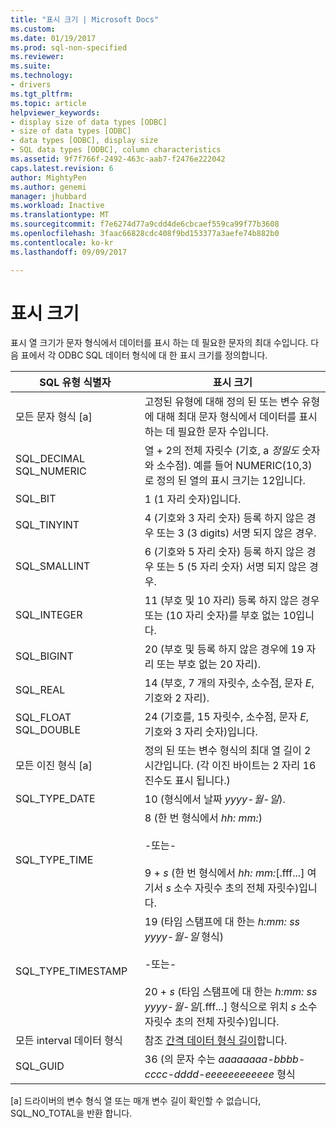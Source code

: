 ```yaml
---
title: "표시 크기 | Microsoft Docs"
ms.custom: 
ms.date: 01/19/2017
ms.prod: sql-non-specified
ms.reviewer: 
ms.suite: 
ms.technology:
- drivers
ms.tgt_pltfrm: 
ms.topic: article
helpviewer_keywords:
- display size of data types [ODBC]
- size of data types [ODBC]
- data types [ODBC], display size
- SQL data types [ODBC], column characteristics
ms.assetid: 9f7f766f-2492-463c-aab7-f2476e222042
caps.latest.revision: 6
author: MightyPen
ms.author: genemi
manager: jhubbard
ms.workload: Inactive
ms.translationtype: MT
ms.sourcegitcommit: f7e6274d77a9cdd4de6cbcaef559ca99f77b3608
ms.openlocfilehash: 3faac66828cdc408f9bd153377a3aefe74b882b0
ms.contentlocale: ko-kr
ms.lasthandoff: 09/09/2017

---
```

# <a name="display-size"></a>표시 크기
표시 열 크기가 문자 형식에서 데이터를 표시 하는 데 필요한 문자의 최대 수입니다. 다음 표에서 각 ODBC SQL 데이터 형식에 대 한 표시 크기를 정의합니다.  
  
|SQL 유형 식별자|표시 크기|  
|-------------------------|------------------|  
|모든 문자 형식 [a]|고정된 유형에 대해 정의 된 또는 변수 유형에 대해 최대 문자 형식에서 데이터를 표시 하는 데 필요한 문자 수입니다.|  
|SQL_DECIMAL SQL_NUMERIC|열 + 2의 전체 자릿수 (기호, a *정밀도* 숫자와 소수점). 예를 들어 NUMERIC(10,3)로 정의 된 열의 표시 크기는 12입니다.|  
|SQL_BIT|1 (1 자리 숫자)입니다.|  
|SQL_TINYINT|4 (기호와 3 자리 숫자) 등록 하지 않은 경우 또는 3 (3 digits) 서명 되지 않은 경우.|  
|SQL_SMALLINT|6 (기호와 5 자리 숫자) 등록 하지 않은 경우 또는 5 (5 자리 숫자) 서명 되지 않은 경우.|  
|SQL_INTEGER|11 (부호 및 10 자리) 등록 하지 않은 경우 또는 (10 자리 숫자)를 부호 없는 10입니다.|  
|SQL_BIGINT|20 (부호 및 등록 하지 않은 경우에 19 자리 또는 부호 없는 20 자리).|  
|SQL_REAL|14 (부호, 7 개의 자릿수, 소수점, 문자 *E*, 기호와 2 자리).|  
|SQL_FLOAT SQL_DOUBLE|24 (기호를, 15 자릿수, 소수점, 문자 *E*, 기호와 3 자리 숫자)입니다.|  
|모든 이진 형식 [a]|정의 된 또는 변수 형식의 최대 열 길이 2 시간입니다. (각 이진 바이트는 2 자리 16 진수도 표시 됩니다.)|  
|SQL_TYPE_DATE|10 (형식에서 날짜 *yyyy-월-일*).|  
|SQL_TYPE_TIME|8 (한 번 형식에서 *hh: mm:*)<br /><br /> -또는-<br /><br /> 9 + *s* (한 번 형식에서 *hh: mm:*[.fff...] 여기서 *s* 소수 자릿수 초의 전체 자릿수)입니다.|  
|SQL_TYPE_TIMESTAMP|19 (타임 스탬프에 대 한는 *h:mm: ss yyyy-월-일* 형식)<br /><br /> -또는-<br /><br /> 20 + *s* (타임 스탬프에 대 한는 *h:mm: ss yyyy-월-일*[.fff...] 형식으로 위치 *s* 소수 자릿수 초의 전체 자릿수)입니다.|  
|모든 interval 데이터 형식|참조 [간격 데이터 형식 길이](../../../odbc/reference/appendixes/interval-data-type-length.md)합니다.|  
|SQL_GUID|36 (의 문자 수는 *aaaaaaaa-bbbb-cccc-dddd-eeeeeeeeeeee* 형식|  
  
 [a] 드라이버의 변수 형식 열 또는 매개 변수 길이 확인할 수 없습니다, SQL_NO_TOTAL을 반환 합니다.

